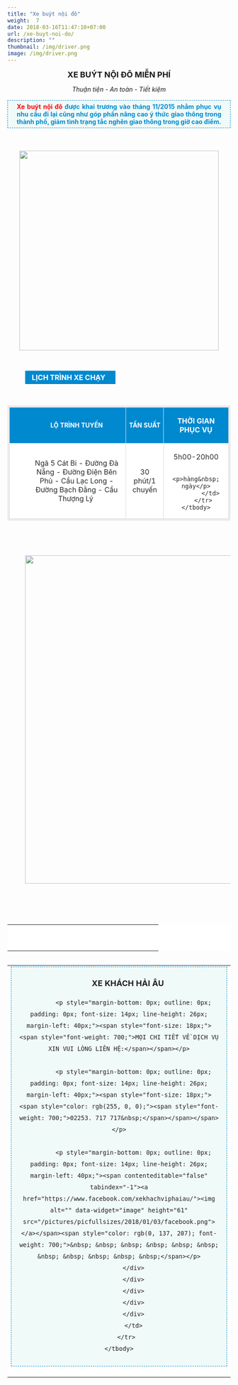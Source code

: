 ```yaml
---
title: "Xe buýt nội đô"
weight:  7
date: 2018-03-16T11:47:10+07:00
url: /xe-buyt-noi-do/
description: ""
thumbnail: /img/driver.png
image: /img/driver.png
---
```

<div class="description">
                    	   <p style="text-align: center;"><strong><span style="font-size:18px;">XE BUÝT NỘI ĐÔ MIỄN PHÍ</span></strong></p>

<p style="text-align: center;"><span style="font-size:14px;"><em>Thuận tiện - An toàn - Tiết kiệm</em></span></p>

<p style="margin-top: 16px; margin-bottom: 20px; padding: 5px 20px; border: 1px dashed rgb(0, 137, 207); background: none 0px 0px repeat scroll rgb(240, 250, 248); text-align: justify;"><font color="#ff0000"><span style="font-weight: 700;">Xe buýt nội đô&nbsp;</span></font><span style="color: rgb(0, 137, 207); font-weight: 700;">được khai trương vào tháng 11/2015 nhằm phục vụ nhu cầu đi lại cũng như góp phần nâng cao ý thức giao thông trong thành phố, giảm tình trạng tắc nghẽn giao thông trong giờ cao điểm.</span></p>

<p style="text-align: center;">&nbsp;</p>

<p style="text-align:center"><img alt="" height="450" src="/pictures/picfullsizes/2018/01/04/xe%20bu%C3%BDt%20n%E1%BB%99i%20%C4%91%C3%B4.jpg"></p>

<p style="text-align: justify; margin-left: 40px;">&nbsp;</p>

<div style="font-size: 16px; text-align: center; background: rgb(0, 137, 207); padding: 5px 15px; margin: 15px 0px 15px 40px; color: rgb(255, 255, 255); display: table;"><span style="font-weight: bolder;">LỊCH TRÌNH XE CHẠY&nbsp;&nbsp;</span><span style="font-size: 13px; text-align: start;">​</span></div>

<div style="text-align: justify;">
<div style="background-color: transparent;">
<div style="text-align: start; background-color: transparent;">&nbsp;
<table style="background-color: rgb(255, 255, 255); color: rgb(41, 43, 44); border: 4px solid rgb(236, 236, 236);">
	<tbody>
		<tr style="background: rgb(0, 137, 207); color: rgb(255, 255, 255);">
			<td style="padding: 4px 6px; border: 1px solid rgb(221, 221, 221); font-weight: bold; text-transform: uppercase; text-align: center;">
			<p style="margin-left: 40px;"><span style="font-size:14px;">lỘ TRÌNH TUYẾN</span></p>
			</td>
			<td style="padding: 4px 6px; border: 1px solid rgb(221, 221, 221); font-weight: bold; text-align: center;">
			<p><span style="font-size:14px;">TẦN SUẤT</span></p>
			</td>
			<td style="padding: 4px 6px; border: 1px solid rgb(221, 221, 221); font-weight: bold; text-align: center;">
			<p>THỜI GIAN PHỤC VỤ</p>
			</td>
		</tr>
		<tr>
			<td style="padding: 4px 6px; border: 1px solid rgb(221, 221, 221); text-align: center;">
			<p style="margin-left: 40px;">Ngã 5 Cát Bi - Đường Đà Nẵng - Đường Điện Bên Phủ - Cầu Lạc Long&nbsp;- Đường Bạch Đằng&nbsp;- Cầu Thượng Lý&nbsp;</p>
			</td>
			<td style="padding: 4px 6px; border: 1px solid rgb(221, 221, 221); text-align: center;">
			<p>30 phút/1 chuyến</p>
			</td>
			<td style="padding: 4px 6px; border: 1px solid rgb(221, 221, 221); text-align: center;">
			<p>5h00-20h00</p>

			<p>hàng&nbsp; ngày</p>
			</td>
		</tr>
	</tbody>
</table>

<p style="margin-left: 40px;">&nbsp;</p>

<p style="margin-left: 40px;">&nbsp;</p>

<p style="margin-left:40px; text-align:center"><img alt="" height="740" src="/pictures/picfullsizes/2018/01/11/v%C3%AC%20sao%20b%E1%BA%A1n%20n%C3%AAn%20l%E1%BB%B1a%20ch%E1%BB%8Dn%20xe%20bu%C3%BDt.png" ></p>
</div>
</div>
</div>

<p>&nbsp;</p>

<p>&nbsp;</p>

<table align="left" cellpadding="0" cellspacing="0" style="background-color: rgb(255, 255, 255); text-align: justify;">
	<tbody>
		<tr>
			<td height="7" >
			<p style="margin-left: 40px;">&nbsp;</p>
			</td>
			<td >
			<p style="margin-left: 40px;">&nbsp;</p>
			</td>
			<td >
			<p style="margin-left: 200px; text-align: start;">&nbsp;</p>
			</td>
		</tr>
	</tbody>
</table>

<table align="left" cellpadding="0" cellspacing="0" style="background-color: rgb(255, 255, 255); text-align: justify;">
	<tbody>
		<tr>
			<td >
			<div class="container" style="position: relative; max-width: 100%; ">
			<div class="ict detail">
			<div class="chidinh" style="color: rgb(41, 43, 44); font-size: 16px;">
			<div style="outline: 0px; font-size: 14px; line-height: 26px; color: rgb(35, 31, 32); background-color: transparent;">
			<div style="outline: 0px; font-size: 16px; line-height: 26px; border: 1px dashed rgb(0, 137, 207); padding: 10px 15px; margin-bottom: 20px; text-align: center; background: rgb(240, 250, 248);">
			<p style="margin-bottom: 0px; outline: 0px; padding: 0px; font-size: 14px; line-height: 26px; margin-left: 40px;"><span style="color: rgb(35, 31, 32); font-size: 14px;">​</span><span style="color: rgb(35, 31, 32); font-size: 18px;"><span style="font-weight: 700;">XE KHÁCH HẢI ÂU</span></span></p>

			<p style="margin-bottom: 0px; outline: 0px; padding: 0px; font-size: 14px; line-height: 26px; margin-left: 40px;"><span style="font-size: 18px;"><span style="font-weight: 700;">MỌI CHI TIẾT VỀ DỊCH VỤ XIN VUI LÒNG LIÊN HỆ:</span></span></p>

			<p style="margin-bottom: 0px; outline: 0px; padding: 0px; font-size: 14px; line-height: 26px; margin-left: 40px;"><span style="font-size: 18px;"><span style="color: rgb(255, 0, 0);"><span style="font-weight: 700;">02253. 717 717&nbsp;</span></span></span></p>

			<p style="margin-bottom: 0px; outline: 0px; padding: 0px; font-size: 14px; line-height: 26px; margin-left: 40px;"><span contenteditable="false" tabindex="-1"><a href="https://www.facebook.com/xekhachviphaiau/"><img alt="" data-widget="image" height="61" src="/pictures/picfullsizes/2018/01/03/facebook.png"></a></span><span style="color: rgb(0, 137, 207); font-weight: 700;">&nbsp; &nbsp; &nbsp; &nbsp; &nbsp; &nbsp; &nbsp; &nbsp; &nbsp; &nbsp; &nbsp;</span></p>
			</div>
			</div>
			</div>
			</div>
			</div>
			</td>
		</tr>
	</tbody>
</table>
                    </div>

